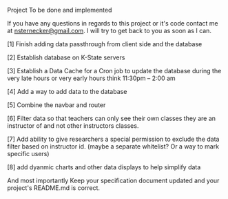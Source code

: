 Project To be done and implemented

If you have any questions in regards to this project or it's code contact me at nsternecker@gmail.com.
I will try to get back to you as soon as I can.

[1] Finish adding data passthrough from client side and the database 

[2] Establish database on K-State servers 

[3] Establish a Data Cache for a Cron job to update the database during the very late hours or very early hours think 11:30pm – 2:00 am 

[4] Add a way to add data to the database 

[5] Combine the navbar and router 

[6] Filter data so that teachers can only see their own classes they are an instructor of and not other instructors classes. 

[7] Add ability to give researchers a special permission to exclude the data filter based on instructor id. (maybe a separate whitelist? Or a way to mark specific users) 

[8] add dyanmic charts and other data displays to help simplify data

And most importantly Keep your specification document updated and your project's README.md is correct.
